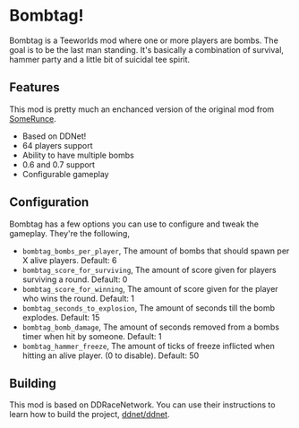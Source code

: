 # Bombtag!
Bombtag is a Teeworlds mod where one or more players are bombs. The goal is to be the last man standing. It's basically a combination of survival, hammer party and a little bit of suicidal tee spirit.

## Features
This mod is pretty much an enchanced version of the original mod from [SomeRunce](https://www.teeworlds.com/forum/viewtopic.php?id=3965).

- Based on DDNet!
- 64 players support
- Ability to have multiple bombs
- 0.6 and 0.7 support
- Configurable gameplay

## Configuration
Bombtag has a few options you can use to configure and tweak the gameplay. They're the following,

- `bombtag_bombs_per_player`, The amount of bombs that should spawn per X alive players. Default: 6
- `bombtag_score_for_surviving`, The amount of score given for players surviving a round. Default: 0
- `bombtag_score_for_winning`, The amount of score given for the player who wins the round. Default: 1
- `bombtag_seconds_to_explosion`, The amount of seconds till the bomb explodes. Default: 15
- `bombtag_bomb_damage`, The amount of seconds removed from a bombs timer when hit by someone. Default: 1
- `bombtag_hammer_freeze`, The amount of ticks of freeze inflicted when hitting an alive player. (0 to disable). Default: 50

## Building
This mod is based on DDRaceNetwork. You can use their instructions to learn how to build the project, [ddnet/ddnet](https://github.com/ddnet/ddnet).
